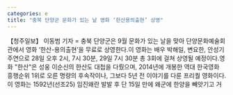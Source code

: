 ```yaml
---
categories: e
title: "충북 단양군 문화가 있는 날 영화 ‘한산용의출현’ 상영"
---
```

【청주일보】 이동범 기자 = 충북 단양군은 9월 문화가 있는 날을 맞아 단양문화예술회관에서 영화 ‘한산-용의출현’을 무료로 상영한다.이 영화는 배우 박해일, 변요한, 안성기 주연으로 28일 오후 2시, 7시 30분, 29일 7시 30분 총 3회에 걸쳐 상영될 예정이다.영화 "한산"은 성웅 이순신의 한산도 대첩을 다뤘으며, 2014년에 개봉한 역대 한국영화 흥행순위 1위로 오른 명량의 후속작이나, 그보다 5년 전 이야기를 다룬 프리퀄 영화이다.이 영화는 1592년(선조25) 임진왜란 발발 후 단 15일 만에 왜군에 한양을 빼앗기고 거